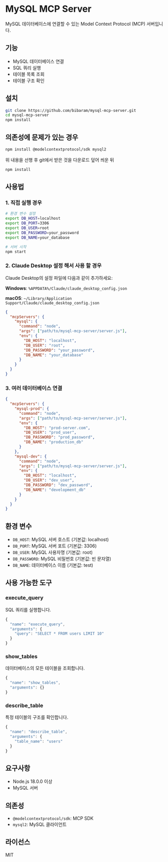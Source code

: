 # MySQL MCP Server

MySQL 데이터베이스에 연결할 수 있는 Model Context Protocol (MCP) 서버입니다.

## 기능

- MySQL 데이터베이스 연결
- SQL 쿼리 실행
- 테이블 목록 조회
- 테이블 구조 확인

## 설치

```bash
git clone https://github.com/bibaram/mysql-mcp-server.git
cd mysql-mcp-server
npm install
```

## 의존성에 문제가 있는 경우

```bash
npm install @modelcontextprotocol/sdk mysql2
```
위 내용을 선행 후 git에서 받은 것을 다운로드 덮어 씌운 뒤

```bash
npm install
```

## 사용법

### 1. 직접 실행 경우

```bash
# 환경 변수 설정
export DB_HOST=localhost
export DB_PORT=3306
export DB_USER=root
export DB_PASSWORD=your_password
export DB_NAME=your_database

# 서버 시작
npm start
```

### 2. Claude Desktop 설정 해서 사용 할 경우

Claude Desktop의 설정 파일에 다음과 같이 추가하세요:

**Windows**: `%APPDATA%/Claude/claude_desktop_config.json`

**macOS**: `~/Library/Application Support/Claude/claude_desktop_config.json`

```json
{
  "mcpServers": {
    "mysql": {
      "command": "node",
      "args": ["path/to/mysql-mcp-server/server.js"],
      "env": {
        "DB_HOST": "localhost",
        "DB_USER": "root",
        "DB_PASSWORD": "your_password",
        "DB_NAME": "your_database"
      }
    }
  }
}
```

### 3. 여러 데이터베이스 연결

```json
{
  "mcpServers": {
    "mysql-prod": {
      "command": "node",
      "args": ["path/to/mysql-mcp-server/server.js"],
      "env": {
        "DB_HOST": "prod-server.com",
        "DB_USER": "prod_user",
        "DB_PASSWORD": "prod_password",
        "DB_NAME": "production_db"
      }
    },
    "mysql-dev": {
      "command": "node",
      "args": ["path/to/mysql-mcp-server/server.js"],
      "env": {
        "DB_HOST": "localhost",
        "DB_USER": "dev_user",
        "DB_PASSWORD": "dev_password",
        "DB_NAME": "development_db"
      }
    }
  }
}
```

## 환경 변수

- `DB_HOST`: MySQL 서버 호스트 (기본값: localhost)
- `DB_PORT`: MySQL 서버 포트 (기본값: 3306)
- `DB_USER`: MySQL 사용자명 (기본값: root)
- `DB_PASSWORD`: MySQL 비밀번호 (기본값: 빈 문자열)
- `DB_NAME`: 데이터베이스 이름 (기본값: test)

## 사용 가능한 도구

### execute_query
SQL 쿼리를 실행합니다.

```javascript
{
  "name": "execute_query",
  "arguments": {
    "query": "SELECT * FROM users LIMIT 10"
  }
}
```

### show_tables
데이터베이스의 모든 테이블을 조회합니다.

```javascript
{
  "name": "show_tables",
  "arguments": {}
}
```

### describe_table
특정 테이블의 구조를 확인합니다.

```javascript
{
  "name": "describe_table",
  "arguments": {
    "table_name": "users"
  }
}
```

## 요구사항

- Node.js 18.0.0 이상
- MySQL 서버

## 의존성

- `@modelcontextprotocol/sdk`: MCP SDK
- `mysql2`: MySQL 클라이언트

## 라이선스

MIT
